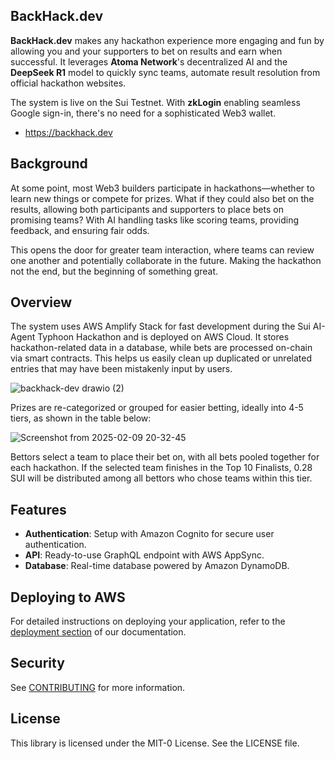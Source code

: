 ## BackHack.dev

**BackHack.dev** makes any hackathon experience more engaging and fun by allowing you and your supporters to bet on results and earn when successful. It leverages **Atoma Network**'s decentralized AI and the **DeepSeek R1** model to quickly sync teams, automate result resolution from official hackathon websites.

The system is live on the Sui Testnet. With **zkLogin** enabling seamless Google sign-in, there's no need for a sophisticated Web3 wallet.

- https://backhack.dev

## Background

At some point, most Web3 builders participate in hackathons—whether to learn new things or compete for prizes. What if they could also bet on the results, allowing both participants and supporters to place bets on promising teams? With AI handling tasks like scoring teams, providing feedback, and ensuring fair odds. 

This opens the door for greater team interaction, where teams can review one another and potentially collaborate in the future. Making the hackathon not the end, but the beginning of something great.

## Overview

The system uses AWS Amplify Stack for fast development during the Sui AI-Agent Typhoon Hackathon and is deployed on AWS Cloud. It stores hackathon-related data in a database, while bets are processed on-chain via smart contracts. This helps us easily clean up duplicated or unrelated entries that may have been mistakenly input by users.

![backhack-dev drawio (2)](https://github.com/user-attachments/assets/1610d181-8692-4139-9790-96c0a31f3102)

Prizes are re-categorized or grouped for easier betting, ideally into 4-5 tiers, as shown in the table below:

![Screenshot from 2025-02-09 20-32-45](https://github.com/user-attachments/assets/dc128cd5-7933-4c9a-adc5-2893c2ce5e8c)

Bettors select a team to place their bet on, with all bets pooled together for each hackathon. If the selected team finishes in the Top 10 Finalists, 0.28 SUI will be distributed among all bettors who chose teams within this tier.


## Features

- **Authentication**: Setup with Amazon Cognito for secure user authentication.
- **API**: Ready-to-use GraphQL endpoint with AWS AppSync.
- **Database**: Real-time database powered by Amazon DynamoDB.

## Deploying to AWS

For detailed instructions on deploying your application, refer to the [deployment section](https://docs.amplify.aws/nextjs/start/quickstart/nextjs-app-router-client-components/#deploy-a-fullstack-app-to-aws) of our documentation.

## Security

See [CONTRIBUTING](CONTRIBUTING.md#security-issue-notifications) for more information.

## License

This library is licensed under the MIT-0 License. See the LICENSE file.
